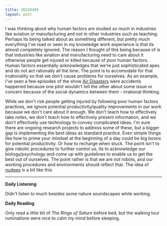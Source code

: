 ```yaml
---
title: 20220404
layout: post
---
```


I was thinking about why human factors are studied so much in industries like aviation or manufacturing and not in other industries such as teaching. Perhaps its being talked about as something different, but pretty much everything I've read or seen in my knowledge work experience is that its almost completely ignored. The reason I thought of this being because of is that industries like aviation and manufacturing need to care about it otherwise people get injured or killed because of poor human factors. Human factors essentially acknowledges that we're just sophisticated apes and do not act rationally all the time. The point is to accomodate for that irrationality so that we don't cause problems for ourselves. As an example, I've seen a few episodes of the show [Air Disasters](https://en.wikipedia.org/wiki/List_of_Mayday_episodes) were accidents happened because one pilot wouldn't tell the other about some issue or concern because of the social dynamics between them - irrational thinking. 

While we don't risk people getting injured by following poor human factors practices, we ignore potential productivity/quality improvements in our work because we don't care about it enough. We don't teach how to effectively take notes, we don't teach how to effectively present information, and we don't effectively use technology to convey complicated ideas. I'm sure there are ongoing research projects to address some of these, but a bigger gap is implementing the best ideas as standard practice. Even simple things like how to prime your mindset at the beginning of a day could be big boons for potential productivity. Or how to recharge when stuck. The point isn't to give robotic procedures to further control us, its to acknowledge our biology/psychology and come up with guidelines to enable us to get the best out of ourselves. The point rather is that we are *not* robots, and our working procedures and environments should reflect that. The idea of [nudges](https://en.wikipedia.org/wiki/Nudge_theory) is a bit like this. 

---

**Daily Listening**

Didn't listen to much besides some nature soundscapes while working.

**Daily Reading**

Only read a little bit of *The Rings of Saturn* before bed, but the walking tour ruminations were nice to calm my mind before sleeping.